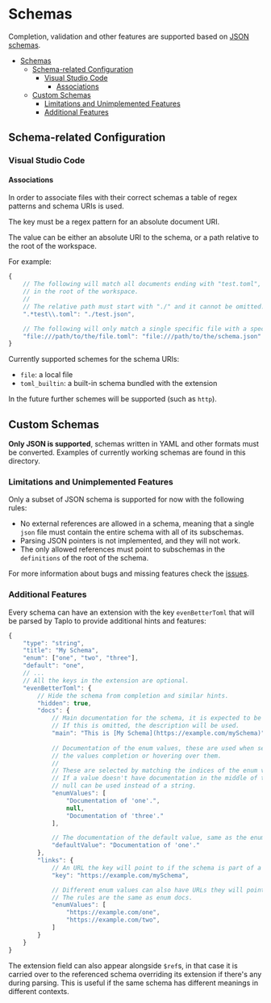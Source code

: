 # Schemas

Completion, validation and other features are supported based on [JSON schemas](https://json-schema.org/).

- [Schemas](#schemas)
  - [Schema-related Configuration](#schema-related-configuration)
    - [Visual Studio Code](#visual-studio-code)
      - [Associations](#associations)
  - [Custom Schemas](#custom-schemas)
    - [Limitations and Unimplemented Features](#limitations-and-unimplemented-features)
    - [Additional Features](#additional-features)


## Schema-related Configuration

### Visual Studio Code

#### Associations

In order to associate files with their correct schemas a table of regex patterns and schema URIs is used.

The key must be a regex pattern for an absolute document URI.

The value can be either an absolute URI to the schema, or a path relative to the root of the workspace.

For example:

```javascript
{
    // The following will match all documents ending with "test.toml", and use the "test.json" schema
    // in the root of the workspace.
    //
    // The relative path must start with "./" and it cannot be omitted.
    ".*test\\.toml": "./test.json",

    // The following will only match a single specific file with a specific schema:
    "file:///path/to/the/file.toml": "file:///path/to/the/schema.json"
}
```

Currently supported schemes for the schema URIs:
- `file`: a local file
- `toml_builtin`: a built-in schema bundled with the extension

In the future further schemes will be supported (such as `http`).

## Custom Schemas

**Only JSON is supported**, schemas written in YAML and other formats must be converted.
Examples of currently working schemas are found in this directory.

### Limitations and Unimplemented Features

Only a subset of JSON schema is supported for now with the following rules:

- No external references are allowed in a schema, meaning that a single `json` file must contain the entire schema with all of its subschemas.
- Parsing JSON pointers is not implemented, and they will not work.
- The only allowed references must point to subschemas in the `definitions` of the root of the schema.

For more information about bugs and missing features check the [issues](https://github.com/tamasfe/taplo/labels/schema).

### Additional Features

Every schema can have an extension with the key `evenBetterToml` that will be parsed by Taplo to provide additional hints and features:

```javascript
{
    "type": "string",
    "title": "My Schema",
    "enum": ["one", "two", "three"],
    "default": "one",
    // ...
    // All the keys in the extension are optional.
    "evenBetterToml": { 
        // Hide the schema from completion and similar hints.
        "hidden": true,
        "docs": {
            // Main documentation for the schema, it is expected to be markdown.
            // If this is omitted, the description will be used.
            "main": "This is [My Schema](https://example.com/mySchema)",
            
            // Documentation of the enum values, these are used when selecting
            // the values completion or hovering over them.
            //
            // These are selected by matching the indices of the enum values.
            // If a value doesn't have documentation in the middle of the array,
            // null can be used instead of a string.
            "enumValues": [
                "Documentation of 'one'.",
                null,
                "Documentation of 'three'."
            ],

            // The documentation of the default value, same as the enum docs.
            "defaultValue": "Documentation of 'one'."
        },
        "links": {
            // An URL the key will point to if the schema is part of a table.
            "key": "https://example.com/mySchema",

            // Different enum values can also have URLs they will point to.
            // The rules are the same as enum docs.
            "enumValues": [                 
                "https://example.com/one",
                "https://example.com/two",
            ]
        }
    } 
}
```

The extension field can also appear alongside `$ref`s, in that case it is carried over to the referenced schema overriding its extension if there's any during parsing. This is useful if the same schema has different meanings in different contexts.

